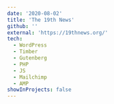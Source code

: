 ```yaml
---
date: '2020-08-02'
title: 'The 19th News'
github: ''
external: 'https://19thnews.org/'
tech:
  - WordPress
  - Timber
  - Gutenberg
  - PHP
  - JS
  - Mailchimp
  - AMP
showInProjects: false
---
```


